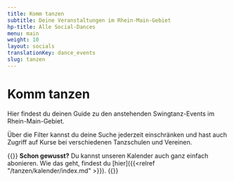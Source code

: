 ```yaml
---
title: Komm tanzen
subtitle: Deine Veranstaltungen im Rhein-Main-Gebiet
hp-title: Alle Social-Dances
menu: main
weight: 10
layout: socials
translationKey: dance_events
slug: tanzen
---
```

# Komm tanzen

Hier findest du deinen Guide zu den anstehenden Swingtanz-Events im Rhein-Main-Gebiet.

Über die Filter kannst du deine Suche jederzeit einschränken und hast auch Zugriff auf Kurse bei verschiedenen Tanzschulen und Vereinen.

{{<info>}}
**Schon gewusst?** Du kannst unseren Kalender auch ganz einfach abonieren. Wie das geht, findest du [hier]({{<relref "/tanzen/kalender/index.md" >}}).
{{</info>}}